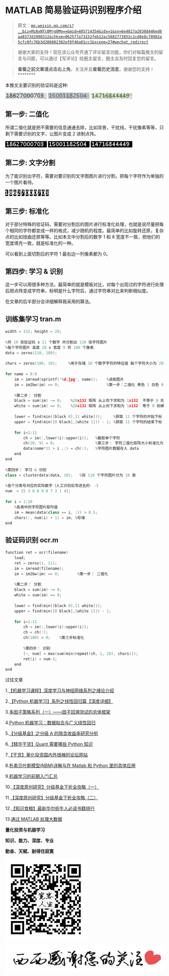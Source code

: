 # MATLAB 简易验证码识别程序介绍

> 原文：[`mp.weixin.qq.com/s?__biz=MzAxNTc0Mjg0Mg==&mid=405714354&idx=1&sn=6e4827a2030d446ed0aa0373d1908312&chksm=062577a73152feb12ac5882773852c1cd8e8c70982a5cfc0fc76b3d206802382ef8f46a01cc1&scene=27#wechat_redirect`](http://mp.weixin.qq.com/s?__biz=MzAxNTc0Mjg0Mg==&mid=405714354&idx=1&sn=6e4827a2030d446ed0aa0373d1908312&chksm=062577a73152feb12ac5882773852c1cd8e8c70982a5cfc0fc76b3d206802382ef8f46a01cc1&scene=27#wechat_redirect)

> 谢谢大家的支持！现在该公众号开通了评论留言功能，你们对每篇推文的留言与问题，可以通过【写评论】给圈主留言，圈主会及时回复您的留言。

> ********查看之前文章请点击右上角********，关注并且******查看历史消息******，谢谢您的支持！********

本推文主要识别的验证码是这种:

![](img/50b98a93eb3fea9d6e4f8f722ac670bf.png) ![](img/623f1a761c2ed3835c1bea5289b23c47.png) ![](img/a8f811e7625cfb62b5ed3b514acfc617.png)

## 第一步: 二值化

所谓二值化就是把不需要的信息通通去除，比如背景，干扰线，干扰像素等等，只剩下需要识别的文字，让图片变成 2 进制点阵。

![](img/9f34e43571308379e8543ae66bf600dc.png) ![](img/c70f7c3fc57a24b93de05adfa743a680.png) ![](img/4ae50d7c5864037c817cd66e8f9756fc.png)

## 第二步: 文字分割

为了能识别出字符，需要对要识别的文字图图片进行分割，把每个字符作为单独的一个图片看待。

![](img/1b54a670016e2dee88608e8edf54ec43.png) ![](img/f3ee78a9b67ddd13a5826a13c6e698ec.png) ![](img/2528474a6bb3a31eff2ceeef3679fffb.png) ![](img/509760a06c3f0963ce872042ee94a0cc.png) ![](img/f16f638b086ae850c53ee0b1212d62aa.png) ![](img/33c46e326f6b66b2d9b03c6db1e5130e.png) ![](img/33c46e326f6b66b2d9b03c6db1e5130e.png) ![](img/33c46e326f6b66b2d9b03c6db1e5130e.png) ![](img/f16f638b086ae850c53ee0b1212d62aa.png) ![](img/33c46e326f6b66b2d9b03c6db1e5130e.png) ![](img/e2b83b97c23abd0338f6afb985a4169f.png)

## 第三步: 标准化

对于部分特殊的验证码，需要对分割后的图片进行标准化处理，也就是说尽量把每个相同的字符都变成一样的格式，减少随机的程度。最简单的比如旋转还原，复杂点的比如扭曲还原等等。比如本文中分割后的数字 1 和 8 宽度不一致，把他们的宽度填充一致，就是标准化的一种。

可以看到上面切割后的字符 1 最右边一列像素都为 0。

## 第四步: 学习 & 识别

这一步可以用很多种方法，最简单的就是模板对比，对每个出现过的字符进行处理后把点阵变成字符串，标明是什么字符后，通过字符串对比来判断相似度。

在文章的后半部分会详细解释我采用的算法。

## 训练集学习 tran.m

```cpp
width = 132; height = 20;

%共 10 张验证码 x 11 个数字 共分割出 110 张字符图片
%每个字符图片 高度 20 x 宽度 9 共 180 个像素
data = zeros(110, 180);

chars = zeros(180, 10);     %用于存储 10 个数字字符的特征值 每个字符大小为 20x9

for name = 0:9
    im = imread(sprintf('%d.jpg', name));    %读取图片
    im = im2bw(im) == 0;                     %第一步：二值化 黑色 1 白色 0

    %第二步： 分割
    black = sum(im) ~= 0;    %20x132 矩阵 从上向下求和为 1x132  不等于 0 则横坐标对应的一列有字符像素
    white = sum(im) == 0;    %20x132 矩阵 从上向下求和为 1x132  等于 0 则横坐标对应的一列没有字符像素

    lower = find(min([black 0],[1 white]));     %获取 11 个字符的开始下标
    upper = find(min([0 black],[white 1])) - 1; %获取 11 个字符的结束下标

    for i=1:11
        ch = im(:,lower(i):upper(i));   %截取单个字符
        ch(20, 9) = 0;                  %第三步： 字符二值化矩阵大小标准化为 20x9
        data(name*11 + i ,:) = ch(:);   %字符图片数据存入 data
    end
end

%第四步： 学习 & 识别
class = clusterdata(data, 10);   %将 110 个字符图片分为 10 类

%各个分类号对应的实际数字（人工识别后写进去的- -）
num  = [5 3 6 8 9 0 7 2 1 4];

for i = 1:10
    %各类中的字符图片取均值
    im = mean(data(class == i, :)) > 0.5;  
    chars(:, num(i) + 1) = im; %存储
end
```

## 验证码识别 ocr.m

```cpp
function ret = ocr(filename)
    load;
    ret = zeros(1, 11);
    im = imread(filename);
    im = im2bw(im) == 0;        %第一步： 二值化

    %第二步： 分割
    black = sum(im) ~= 0;
    white = sum(im) == 0;

    lower = find(min([black 0],[1 white]));
    upper = find(min([0 black],[white 1])) - 1;

    for i=1:11
        ch = im(:,lower(i):upper(i));
        ch = ch(:);
        ch(180) = 0;    %第三步标准化

        %第四步： 识别
        [~, num] = max(sum(min(repmat(ch, 1, 10), chars)));
        ret(i) = num-1;
    end
end
```

过往文章

1.[【机器学习课程】深度学习与神经网络系列之绪论介绍](http://mp.weixin.qq.com/s?__biz=MzAxNTc0Mjg0Mg==&mid=404690945&idx=1&sn=39ae29caade4b2fac87304d5091ecfc0&scene=21#wechat_redirect)

2.[【Python 机器学习】系列之线性回归篇【深度详细】](http://mp.weixin.qq.com/s?__biz=MzAxNTc0Mjg0Mg==&mid=405488375&idx=1&sn=e06859f0d3cf5102946bd1551d80184a&scene=21#wechat_redirect)

3.[多因子策略系列（一）——因子回溯测试的总体框架](http://mp.weixin.qq.com/s?__biz=MzAxNTc0Mjg0Mg==&mid=404506736&idx=1&sn=20737eb5d6d9ab45a9de576014991db7&scene=21#wechat_redirect)

4.[Python 机器学习：数据拟合与广义线性回归](http://mp.weixin.qq.com/s?__biz=MzAxNTc0Mjg0Mg==&mid=404455727&idx=4&sn=eec006e2fab671f0ac11bdbc8e9299a7&scene=21#wechat_redirect)

5.[【分级基金】之分级 A 的隐含收益率研究分析](http://mp.weixin.qq.com/s?__biz=MzAxNTc0Mjg0Mg==&mid=401876825&idx=1&sn=d2eed5059426af15d1eb60821ccc9bcf&scene=21#wechat_redirect)

6.[【精华干货】Quant 需要哪些 Python 知识](http://mp.weixin.qq.com/s?__biz=MzAxNTc0Mjg0Mg==&mid=405488375&idx=2&sn=bb7bd9d7eadea8ad68f1f404bbb0753a&scene=21#wechat_redirect)

7.[【干货】量化投资国内外很棒的论坛网站](http://mp.weixin.qq.com/s?__biz=MzAxNTc0Mjg0Mg==&mid=404455727&idx=2&sn=11acb86a872c0b4871ac094136903f3d&scene=21#wechat_redirect)

8.[朴素贝叶斯模型(NBM)详解与在 Matlab 和 Python 里的具体应用](http://mp.weixin.qq.com/s?__biz=MzAxNTc0Mjg0Mg==&mid=401834925&idx=1&sn=d56246158c1002b2330a7c26fd401db6&scene=21#wechat_redirect)

9.[机器学习的前期入门汇总](http://mp.weixin.qq.com/s?__biz=MzAxNTc0Mjg0Mg==&mid=404455727&idx=3&sn=d05688effdbb0583031ef9ae98c64387&scene=21#wechat_redirect)

10.[【深度原创研究】分级基金下折全攻略（一）](http://mp.weixin.qq.com/s?__biz=MzAxNTc0Mjg0Mg==&mid=403551881&idx=1&sn=e1ed56f607a0fe187dd7a0cf5178b638&scene=21#wechat_redirect)

11.[【深度原创研究】分级基金下折全攻略（二）](http://mp.weixin.qq.com/s?__biz=MzAxNTc0Mjg0Mg==&mid=403626226&idx=1&sn=4d1f56a6599c92fd6688e5eb5d7d15dc&scene=21#wechat_redirect)

12.[【知识食粮】最新华尔街牛人必读书籍排行](http://mp.weixin.qq.com/s?__biz=MzAxNTc0Mjg0Mg==&mid=401910135&idx=1&sn=43d5eb7549281bb9231a3be831302139&scene=21#wechat_redirect)

13.[通过 MATLAB 处理大数据](http://mp.weixin.qq.com/s?__biz=MzAxNTc0Mjg0Mg==&mid=401910135&idx=2&sn=5289317b5fa1afe4a5a4115520aaa8ac&scene=21#wechat_redirect)

**量化投资与机器学习**

**知识、能力、深度、专业**

**勤奋、天赋、耐得住寂寞**

**![](img/21d6a4c04ac1ac9e7ad7201c0a43c0d5.png)** 

**![](img/30b137f18ab6e2d0ced170040aa68958.png)**